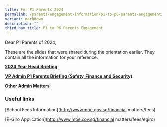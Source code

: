```yaml
---
title: For P1 Parents 2024
permalink: /parents-engagement-information/p1-to-p6-parents-engagement/permalink/p1parents2024/
variant: markdown
description: ""
third_nav_title: P1 to P6 Parents Engagement
---
```

Dear P1 Parents of 2024,

These are the slides that were shared during the orientation earlier. They contain all the information for your reference. 


**[2024 Year Head Briefing](/files/2024_Year_Head_Briefing___Preparing_for_P1.pdf)**


**[VP Admin P1 Parents Briefing (Safety, Finance and Security)](/files/VPA_P1_Parent_Briefing_2024__Safety_Finance__Punctuality__FINAL.pdf)**

**[Other Admin Matters](/files/2024_Other_Admin_Matters.pdf)**

### Useful links

[School Fees Information](http://www.moe.gov.sg/financial matters/fees)

[E-Giro Application](http://www.moe.gov.sg/financial matters/fees/egiro)